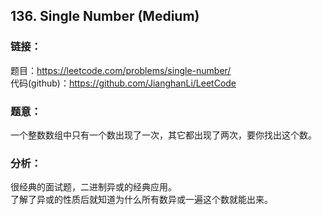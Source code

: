 ## 136. Single Number (Medium)

### **链接**：
题目：https://leetcode.com/problems/single-number/  
代码(github)：https://github.com/JianghanLi/LeetCode

### **题意**：

一个整数数组中只有一个数出现了一次，其它都出现了两次，要你找出这个数。

### **分析**：

很经典的面试题，二进制异或的经典应用。  
了解了异或的性质后就知道为什么所有数异或一遍这个数就能出来。  
